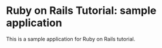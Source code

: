 # Ruby on Rails Tutorial: sample application

This is a sample application for Ruby on Rails tutorial.